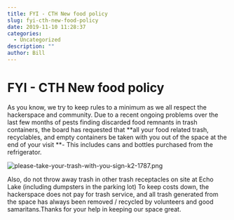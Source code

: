 ```yaml
---
title: FYI - CTH New food policy
slug: fyi-cth-new-food-policy
date: 2019-11-10 11:28:37
categories:
  - Uncategorized
description: ""
author: Bill
---
```


# FYI - CTH New food policy

As you know, we try to keep rules to a minimum as we all respect the hackerspace and community. Due to a recent ongoing problems over the last few months of pests finding discarded food remnants in trash containers, the board has requested that **all your food related trash, recyclables, and empty containers be taken with you out of the space at the end of your visit **- This includes cans and bottles purchased from the refrigerator.

![please-take-your-trash-with-you-sign-k2-1787.png](/uploads/2019/11/please-take-your-trash-with-you-sign-k2-1787.png)

Also, do not throw away trash in other trash receptacles on site at Echo Lake (including dumpsters in the parking lot) To keep costs down, the hackerspace does not pay for trash service, and all trash generated from the space has always been removed / recycled by volunteers and good samaritans.Thanks for your help in keeping our space great.
